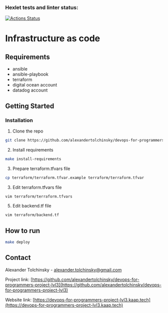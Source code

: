 ### Hexlet tests and linter status:
[![Actions Status](https://github.com/alexandertolchinsky/devops-for-programmers-project-lvl3/workflows/hexlet-check/badge.svg)](https://github.com/alexandertolchinsky/devops-for-programmers-project-lvl3/actions)

# Infrastructure as code
## Requirements
- ansible
- ansible-playbook
- terraform
- digital ocean account 
- datadog account

## Getting Started
### Installation
1. Clone the repo
```sh 
git clone https://github.com/alexandertolchinsky/devops-for-programmers-project-lvl3.git
```
2. Install requirements
```sh
make install-requirements
```
3. Prepare terraform.tfvars file
```sh
cp terraform/terraform.tfvar.example terraform/terraform.tfvar
```
3. Edit terraform.tfvars file
```sh
vim terraform/terraform.tfvars
```
5. Edit backend.tf file
```sh
vim terraform/backend.tf
```
## How to run 
```sh 
make deploy
```

## Contact
Alexander Tolchinsky - alexander.tolchinsky@gmail.com

Project link: 
[https://github.com/alexandertolchinsky/devops-for-programmers-project-lvl3](https://github.com/alexandertolchinsky/devops-for-programmers-project-lvl3)

Website link:
[https://devops-for-programmers-project-lvl3.kaap.tech](https://devops-for-programmers-project-lvl3.kaap.tech)
